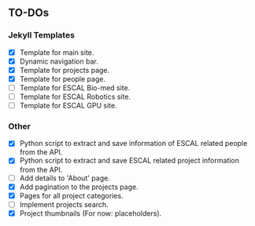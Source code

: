 ## TO-DOs

### Jekyll Templates

- [x] Template for main site.
- [x] Dynamic navigation bar.
- [x] Template for projects page.
- [x] Template for people page.
- [ ] Template for ESCAL Bio-med site.
- [ ] Template for ESCAL Robotics site.
- [ ] Template for ESCAL GPU site.

### Other

- [x] Python script to extract and save information of ESCAL related people from the API.
- [x] Python script to extract and save ESCAL related project information from the API.
- [ ] Add details to 'About' page.
- [x] Add pagination to the projects page.
- [x] Pages for all project categories.
- [ ] Implement projects search.
- [x] Project thumbnails (For now: placeholders).

